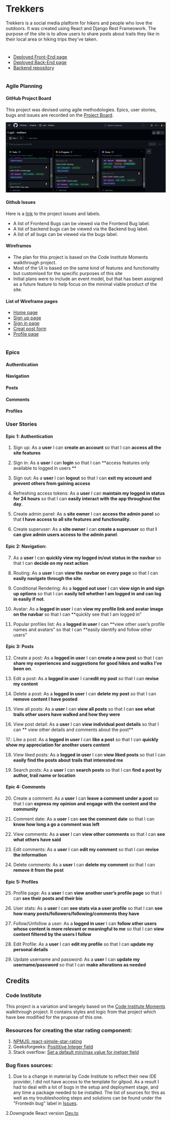 # Trekkers

Trekkers is a social media platform for hikers and people who love the outdoors. It was created using React and Django Rest Frameowork. The purpose of the site is to allow users to share posts about trails they like in their local area or hiking trips they've taken. 
#
* [Deployed Front-End page](https://trekkers.herokuapp.com/)
* [Deployed Back-End page](https://pp5-trekkers-api.herokuapp.com/)
* [Backend repository](https://github.com/HPCarey/pp5-trekkers-api)

#
### Agile Planning
#### **GitHub Project Board**

This project was devised using agile methodologies.
Epics, user stories, bugs and issues are recorded on the [Project Board](https://github.com/users/HPCarey/projects/5/views/1).

![Screenshot of project board](/readme/kanban-board.png)

#### **Github Issues**
Here is a [link](https://github.com/HPCarey/trekkers/issues)  to the project issues and labels. 
* A list of Frontend Bugs can be viewed via the Frontend Bug label. 
* A list of backend bugs can be viewed via the Backend bug label.
* A list of all bugs can be viewed via the bugs label.


#### **Wireframes**
 * The plan for this project is based on the Code Institute Moments walkthrough project. 
 * Most of the UI is based on the same kind of features and functionality but customised for the specific purposes of this site
 * Initial plans were to include an event model, but that has been assigned as a future feature to help focus on the minimal viable product of  the site. 

#### **List of Wireframe pages**
- [Home page](readme/home_page.png)
- [Sign up page](readme/sign_up_page.png)
- [Sign in page](readme/sign_in_page.png)
- [Creat post form](readme/create_post_form.png)
- [Profile page](readme/profile_page.png)
#
### **Epics**
#### Authentication
#### Navigation
#### Posts
#### Comments
#### Profiles

### **User Stories**

#### Epic 1: Authentication

1. Sign up: As a **user** I can **create an account** so that I can **access all the site features**
 
2. Sign in: As a **user** I can **login** so that I can **access features only available to logged in users **

3. Sign out: As a **user** I can **logout** so that I can **exit my account and prevent others from gaining access**

4. Refreshing access tokens: As a **user** I can **maintain my logged in status for 24 hours** so that I can **easily interact with the app throughout the day**.

5. Create admin panel: As a **site owner** I can **access the admin panel** so that **I have access to all site features and functionality**.

6. Create superuser: As a **site owner** I can **create a superuser** so that **I can give admin users access to the admin panel**.

#### Epic 2: Navigation:

7. As a **user** I can **quickly view my logged in/out status in the navbar** so that I can **decide on my next action**
 
	
8. Routing: As a **user** I can **view the navbar on every page** so that I can **easily navigate through the site**.

9. Conditional Rendering: As a **logged out user** I can **view sign in and sign up options** so that I can **easily tell whether I am logged in and can log in easily if not**.

10. Avatar: As a **logged in user** I can **view my profile link and avatar image on the navbar** so that I can **quickly see that I am logged in”

11. Popular profiles list: As a **logged in user** I can **view other user’s profile names and avatars” so that I can **easily identify and follow other users”

#### Epic 3: Posts
12. Create a post: As a **logged in user** I can **create a new post** so that I can **share my experiences and suggestions for good hikes and walks I’ve been on**.

13. Edit a post: As a **logged in user** I can**edit my post** so that I can **revise my content**

14. Delete a post: As a **logged in user** I can **delete my post** so that I can **remove content I have posted**

15. View all posts: As a **user** I can **view all posts** so that I can **see what trails other users have walked and how they were**

16. View post detail: As a **user** I can **view individual post details** so that I can ** view other details and comments about the post**
 

17.: Like a post: As a **logged in user** I can **like a post** so that I can **quickly show my appreciation for another users content**

18. View liked posts: As a **logged in user** I can **view liked posts** so that I can **easily find the posts about trails that interested me**

19. Search posts: As a **user** I can **search posts** so that I can **find a post by author, trail name or location**


#### Epic 4: Comments
20. Create a comment: As a **user** I can **leave a comment under a post** so that I can **express my opinion and engage with the content and the community**

21. Comment date: As a **user** I can **see the comment date** so that I can **know how long a go a comment was left**

22. View comments: As a **user** I can **view other comments** so that I can **see what others have said**

23. Edit comments: As a **user** I can **edit my comment** so that I can **revise the information**

24. Delete comments: As a **user** I can **delete my comment** so that I can **remove it from the post**
 

#### Epic 5: Profiles
25. Profile page: As a **user** I can **view another user’s profile page** so that I can **see their posts and their bio**
 


26. User stats: As a **user** I can **see stats via a user profile** so that I can **see how many posts/followers/following/comments they have**

27. Follow/Unfollow a user: As a **logged in user** I can **follow other users whose content is more relevant or meaningful to me** so that I can **view content filtered by the users I follow**


28. Edit Profile: As a **user** I can **edit my profile** so that I can **update my personal details**
 
29. Update username and password: As a **user** I can **update my username/password** so that I can **make alterations as needed**


## **Credits**
### Code Institute

This project is a variation and laregely based on the [Code Institute Moments](https://github.com/Code-Institute-Solutions/moments) walkthrough project.
It contains styles and logic from that project which have bee modified for the prupose of this one.

### Resources for creating the star rating component: 
1.	[NPMJS: react-simple-star-rating]( https://www.npmjs.com/package/react-star-ratings) 
2. Geeksforgeeks: [Posititive Integer field](https://www.geeksforgeeks.org/positiveintegerfield-django-models/)
2.	Stack overflow: [Set a default min/max value for inetger field](https://stackoverflow.com/questions/42425933/how-do-i-set-a-default-max-and-min-value-for-an-integerfield-django)

### Bug fixes sources:
1. Due to a change in material by Code Institute to reflect their new IDE provider, I did not have access to the template for gitpod. As a result I had to deal with a lot of bugs in the setup and deployment stage, and any time a package needed to be installed. The list of sources for this as well as my troubleshooting steps and solutions can be found under the "Frontedn bug" label in [Issues](https://github.com/HPCarey/trekkers/issues).

2.Downgrade React version [Dev.to]( https://dev.to/ifeanyichima/how-to-downgrade-from-react-18-to-1702-818)
